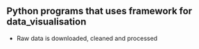 ## Python programs that uses framework for data_visualisation

* Raw data is downloaded, cleaned and processed
